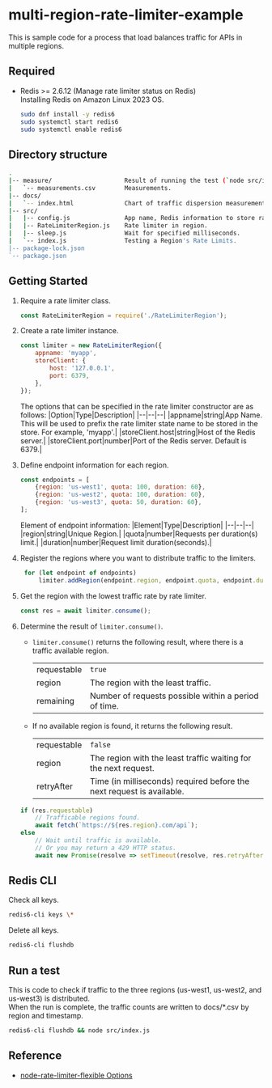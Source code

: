 # multi-region-rate-limiter-example

This is sample code for a process that load balances traffic for APIs in multiple regions.

## Required
- Redis >= 2.6.12 (Manage rate limiter status on Redis)  
    Installing Redis on Amazon Linux 2023 OS.   
    ```sh
    sudo dnf install -y redis6
    sudo systemctl start redis6
    sudo systemctl enable redis6
    ```

## Directory structure
```sh
.
|-- measure/                    Result of running the test (`node src/index.js`).
|   `-- measurements.csv        Measurements.
|-- docs/                       
|   `-- index.html              Chart of traffic dispersion measurement results.
|-- src/
|   |-- config.js               App name, Redis information to store rate limiter status, etc.
|   |-- RateLimiterRegion.js    Rate limiter in region.
|   |-- sleep.js                Wait for specified milliseconds.
|   `-- index.js                Testing a Region's Rate Limits.
|-- package-lock.json
`-- package.json
```

## Getting Started
1. Require a rate limiter class.
    ```js
    const RateLimiterRegion = require('./RateLimiterRegion');
    ```
1. Create a rate limiter instance.
    ```js
    const limiter = new RateLimiterRegion({
        appname: 'myapp',
        storeClient: {
            host: '127.0.0.1',
            port: 6379,
        },
    });
    ```

    The options that can be specified in the rate limiter constructor are as follows:
    |Option|Type|Description|
    |--|--|--|
    |appname|string|App Name. This will be used to prefix the rate limiter state name to be stored in the store. For example, 'myapp'.|
    |storeClient.host|string|Host of the Redis server.|
    |storeClient.port|number|Port of the Redis server. Default is 6379.|
1. Define endpoint information for each region.
    ```js
    const endpoints = [
        {region: 'us-west1', quota: 100, duration: 60},
        {region: 'us-west2', quota: 100, duration: 60},
        {region: 'us-west3', quota: 50, duration: 60},
    ];
    ```

    Element of endpoint information:
    |Element|Type|Description|
    |--|--|--|
    |region|string|Unique Region.|
    |quota|number|Requests per duration(s) limit.|
    |duration|number|Request limit duration(seconds).|
1. Register the regions where you want to distribute traffic to the limiters.
   ```js
    for (let endpoint of endpoints)
        limiter.addRegion(endpoint.region, endpoint.quota, endpoint.duration);
   ```
1. Get the region with the lowest traffic rate by rate limiter.
    ```js
    const res = await limiter.consume();
    ```
1. Determine the result of `limiter.consume()`.
    - `limiter.consume()` returns the following result, where there is a traffic available region.

        |||
        |--|--|
        |requestable|`true`|
        |region|The region with the least traffic.|
        |remaining|Number of requests possible within a period of time.|

    - If no available region is found, it returns the following result.

        |||
        |--|--|
        |requestable|`false`|
        |region|The region with the least traffic waiting for the next request.|
        |retryAfter|Time (in milliseconds) required before the next request is available.|

    ```js
    if (res.requestable)
        // Trafficable regions found.
        await fetch(`https://${res.region}.com/api`);
    else
        // Wait until traffic is available.
        // Or you may return a 429 HTTP status.
        await new Promise(resolve => setTimeout(resolve, res.retryAfter));
    ```

## Redis CLI
Check all keys.
```sh
redis6-cli keys \*
```

Delete all keys.
```sh
redis6-cli flushdb
```

## Run a test
This is code to check if traffic to the three regions (us-west1, us-west2, and us-west3) is distributed.  
When the run is complete, the traffic counts are written to docs/*.csv by region and timestamp.
```sh
redis6-cli flushdb && node src/index.js
```

## Reference
- [node-rate-limiter-flexible Options](https://github.com/animir/node-rate-limiter-flexible/wiki/Options#blockduration)